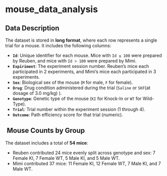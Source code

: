 # mouse_data_analysis

##  Data Description

The dataset is stored in **long format**, where each row represents a single trial for a mouse. It includes the following columns:

- **`Id`**: Unique identifier for each mouse. Mice with `Id ≤ 100` were prepared by Reuben, and mice with `Id > 100` were prepared by Mimi.
- **`Expiriment`**: The experiment session number. Reuben’s mice each participated in 2 experiments, and Mimi’s mice each participated in 3 experiments.
- **`Sex`**: Biological sex of the mouse (`M` for male, `F` for female).
- **`Drug`**: Drug condition administered during the trial (`Saline` or `SKF`(at dosage of 3.0 mg/kg) ).
- **`Genotype`**: Genetic type of the mouse (`KI` for Knock-In or `WT` for Wild-Type).
- **`Trial`**: Trial number within the experiment session (1 through 4).
- **`Outcome`**: Path efficiency score for that trial (numeric).

## ‍ Mouse Counts by Group

The dataset includes a total of **54 mice**:

- Reuben contributed 24 mice evenly split across genotype and sex: 7 Female KI, 7 Female WT, 5 Male KI, and 5 Male WT.
- Mimi contributed 37 mice: 11 Female KI, 12 Female WT, 7 Male KI, and 7 Male WT.

